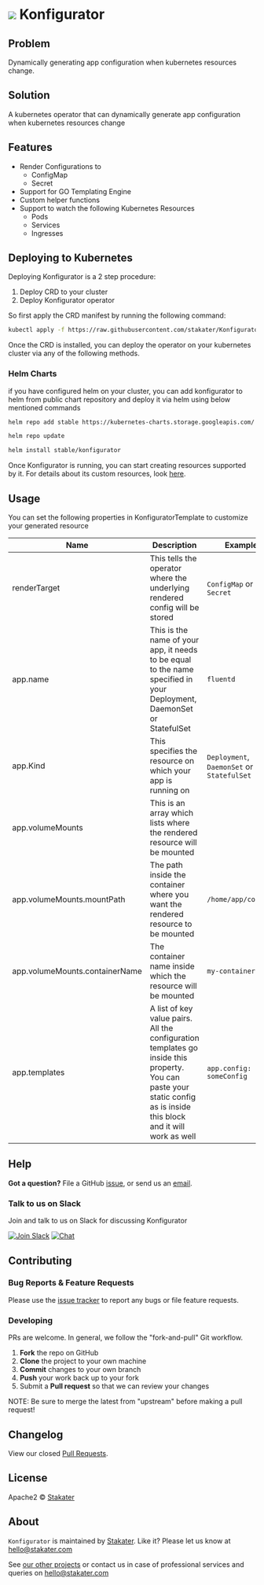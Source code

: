 # ![](assets/web/Konfigurator-round-100px.png) Konfigurator

## Problem

Dynamically generating app configuration when kubernetes resources change.

## Solution

A kubernetes operator that can dynamically generate app configuration when kubernetes resources change

## Features

- Render Configurations to
  - ConfigMap
  - Secret
- Support for GO Templating Engine
- Custom helper functions
- Support to watch the following Kubernetes Resources
  - Pods
  - Services
  - Ingresses

## Deploying to Kubernetes

Deploying Konfigurator is a 2 step procedure:

1. Deploy CRD to your cluster
2. Deploy Konfigurator operator

So first apply the CRD manifest by running the following command:

```bash
kubectl apply -f https://raw.githubusercontent.com/stakater/Konfigurator/master/deploy/crd.yaml
```

Once the CRD is installed, you can deploy the operator on your kubernetes cluster via any of the following methods.

### Helm Charts

if you have configured helm on your cluster, you can add konfigurator to helm from public chart repository and deploy it via helm using below mentioned commands

```bash
helm repo add stable https://kubernetes-charts.storage.googleapis.com/

helm repo update

helm install stable/konfigurator
```

Once Konfigurator is running, you can start creating resources supported by it. For details about its custom resources, look [here](https://github.com/stakater/Konfigurator/tree/master/docs/konfigurator-template.md).

## Usage

You can set the following properties in KonfiguratorTemplate to customize your generated resource

| Name                           | Description                                                                                                                                                           | Example                                    |
|--------------------------------|-----------------------------------------------------------------------------------------------------------------------------------------------------------------------|--------------------------------------------|
| renderTarget                   | This tells the operator where the underlying rendered config will be stored                                                                                           | `ConfigMap` or `Secret`                    |
| app.name                       | This is the name of your app, it needs to be equal to the name specified in your Deployment, DaemonSet or StatefulSet                                                 | `fluentd`                                  |
| app.Kind                       | This specifies the resource on which your app is running on                                                                                                           | `Deployment`, `DaemonSet` or `StatefulSet` |
| app.volumeMounts               | This is an array which lists where the rendered resource will be mounted                                                                                              |                                            |
| app.volumeMounts.mountPath     | The path inside the container where you want the rendered resource to be mounted                                                                                      | `/home/app/config/`                        |
| app.volumeMounts.containerName | The container name inside which the resource will be mounted                                                                                                          | `my-container`                             |
| app.templates                  | A list of key value pairs. All the configuration templates go inside this property. You can paste your static config as is inside this block and it will work as well | `app.config: someConfig`                   |

## Help

**Got a question?**
File a GitHub [issue](https://github.com/stakater/Konfigurator/issues), or send us an [email](mailto:stakater@gmail.com).

### Talk to us on Slack

Join and talk to us on Slack for discussing Konfigurator

[![Join Slack](https://stakater.github.io/README/stakater-join-slack-btn.png)](https://stakater-slack.herokuapp.com/)
[![Chat](https://stakater.github.io/README/stakater-chat-btn.png)](https://stakater.slack.com/messages/CC8R7L8KG/)

## Contributing

### Bug Reports & Feature Requests

Please use the [issue tracker](https://github.com/stakater/Konfigurator/issues) to report any bugs or file feature requests.

### Developing

PRs are welcome. In general, we follow the "fork-and-pull" Git workflow.

 1. **Fork** the repo on GitHub
 2. **Clone** the project to your own machine
 3. **Commit** changes to your own branch
 4. **Push** your work back up to your fork
 5. Submit a **Pull request** so that we can review your changes

NOTE: Be sure to merge the latest from "upstream" before making a pull request!

## Changelog

View our closed [Pull Requests](https://github.com/stakater/Konfigurator/pulls?q=is%3Apr+is%3Aclosed).

## License

Apache2 © [Stakater](http://stakater.com)

## About

`Konfigurator` is maintained by [Stakater][website]. Like it? Please let us know at <hello@stakater.com>

See [our other projects][community]
or contact us in case of professional services and queries on <hello@stakater.com>

  [website]: http://stakater.com/
  [community]: https://github.com/stakater/
